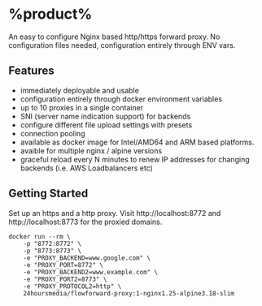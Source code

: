 # %product%

<include from="library.md" element-id="app_urls"/>

An easy to configure Nginx based http/https forward proxy.
No configuration files needed, configuration entirely through ENV vars.

## Features

* immediately deployable and usable
* configuration entirely through docker environment variables
* up to 10 proxies in a single container
* SNI (server name indication support) for backends
* configure different file upload settings with presets
* connection pooling
* available as docker image for Intel/AMD64 and ARM based platforms.
* avaible for multiple nginx / alpine versions
* graceful reload every N minutes to renew IP addresses for changing backends (i.e. AWS Loadbalancers etc)

## Getting Started

Set up an https and a http proxy.
Visit http://localhost:8772 and http://localhost:8773 for the proxied domains.

```
docker run --rm \
    -p "8772:8772" \
    -p "8773:8773" \
    -e "PROXY_BACKEND=www.google.com" \
    -e "PROXY_PORT=8772" \
    -e "PROXY_BACKEND2=www.example.com" \
    -e "PROXY_PORT2=8773" \
    -e "PROXY_PROTOCOL2=http" \
    24hoursmedia/flowforward-proxy:1-nginx1.25-alpine3.18-slim
```